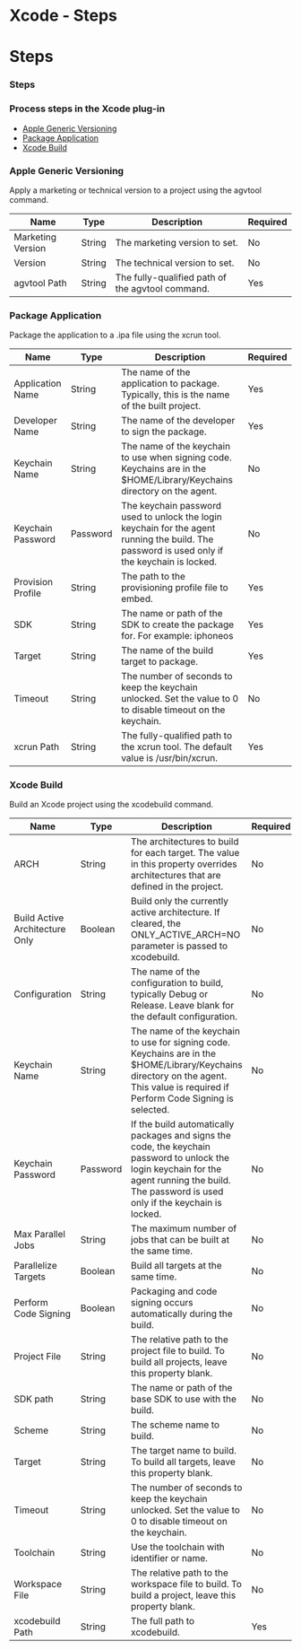 
Xcode - Steps
=============

# Steps


### Steps




### Process steps in the Xcode plug-in

* [Apple Generic Versioning](#apple_generic_versioning)
* [Package Application](#package_application)
* [Xcode Build](#xcode_build)


### Apple Generic Versioning

Apply a marketing or technical version to a project using the agvtool command.


| Name | Type | Description                                                                                                          | Required |
| ---- | ---- | -------------------------------------------------------------------------------------------------------------------- | -------- |
| Marketing Version | String | The marketing version to set. | No |
| Version | String | The technical version to set. | No |
| agvtool Path | String | The fully-qualified path of the agvtool command. | Yes |

### Package Application

Package the application to a .ipa file using the xcrun tool.


| Name | Type | Description                                                                                                          | Required |
| ---- | ---- | -------------------------------------------------------------------------------------------------------------------- | -------- |
| Application Name | String | The name of the application to package. Typically, this is the name of the built project. | Yes |
| Developer Name | String | The name of the developer to sign the package. | Yes |
| Keychain Name | String | The name of the keychain to use when signing code. Keychains are in the $HOME/Library/Keychains directory on the agent. | No |
| Keychain Password | Password | The keychain password used to unlock the login keychain for the agent running the build. The password is used only if the keychain is locked. | No |
| Provision Profile | String | The path to the provisioning profile file to embed. | Yes |
| SDK | String | The name or path of the SDK to create the package for. For example: iphoneos | Yes |
| Target | String | The name of the build target to package. | Yes |
| Timeout | String | The number of seconds to keep the keychain unlocked. Set the value to 0 to disable timeout on the keychain. | No |
| xcrun Path | String | The fully-qualified path to the xcrun tool. The default value is /usr/bin/xcrun. | Yes |

### Xcode Build

Build an Xcode project using the xcodebuild command.


| Name | Type | Description                                                                                                          | Required |
| ---- | ---- | -------------------------------------------------------------------------------------------------------------------- | -------- |
| ARCH | String | The architectures to build for each target. The value in this property overrides architectures that are defined in the project. | No |
| Build Active Architecture Only | Boolean | Build only the currently active architecture. If cleared, the ONLY\_ACTIVE\_ARCH=NO parameter is passed to xcodebuild. | No |
| Configuration | String | The name of the configuration to build, typically Debug or Release. Leave blank for the default configuration. | No |
| Keychain Name | String | The name of the keychain to use for signing code. Keychains are in the $HOME/Library/Keychains directory on the agent. This value is required if Perform Code Signing is selected. | No |
| Keychain Password | Password | If the build automatically packages and signs the code, the keychain password to unlock the login keychain for the agent running the build. The password is used only if the keychain is locked. | No |
| Max Parallel Jobs | String | The maximum number of jobs that can be built at the same time. | No |
| Parallelize Targets | Boolean | Build all targets at the same time. | No |
| Perform Code Signing | Boolean | Packaging and code signing occurs automatically during the build. | No |
| Project File | String | The relative path to the project file to build. To build all projects, leave this property blank. | No |
| SDK path | String | The name or path of the base SDK to use with the build. | No |
| Scheme | String | The scheme name to build. | No |
| Target | String | The target name to build. To build all targets, leave this property blank. | No |
| Timeout | String | The number of seconds to keep the keychain unlocked. Set the value to 0 to disable timeout on the keychain. | No |
| Toolchain | String | Use the toolchain with identifier or name. | No |
| Workspace File | String | The relative path to the workspace file to build. To build a project, leave this property blank. | No |
| xcodebuild Path | String | The full path to xcodebuild. | Yes |


